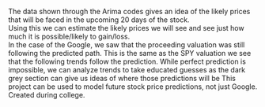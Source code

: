 The data shown through the Arima codes gives an idea of the likely prices that will be faced in the upcoming 20 days of the stock.  
Using this we can estimate the likely prices we will see and see just how much it is possible/likely to gain/loss.  
In the case of the Google, we saw that the proceeding valuation was still following the predicted path. 
This is the same as the SPY valuation we see that the following trends follow the prediction.
While perfect prediction is impossible, we can analyze trends to take educated guesses as the dark grey section can give us ideas of where those predictions will be
This project can be used to model future stock price predictions, not just Google. Created during college. 
